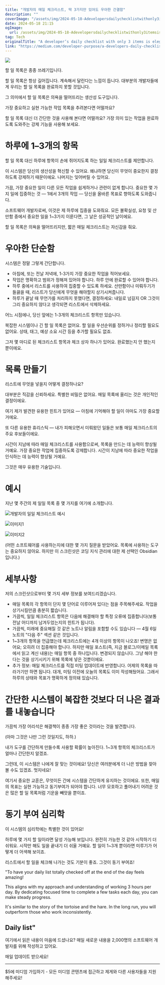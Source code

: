 ```yaml
---
title: "개발자의 매일 체크리스트, 딱 3가지만 있어도 우아한 간결함"
description: ""
coverImage: "/assets/img/2024-05-18-Adevelopersdailychecklistwithonly3itemsiselegantsimplicity_0.png"
date: 2024-05-18 21:15
ogImage: 
  url: /assets/img/2024-05-18-Adevelopersdailychecklistwithonly3itemsiselegantsimplicity_0.png
tag: Tech
originalTitle: "A developer’s daily checklist with only 3 items is elegant simplicity"
link: "https://medium.com/developer-purpose/a-developers-daily-checklist-with-only-3-items-is-elegant-simplicity-79b1c6e0439"
---
```



<img src="/assets/img/2024-05-18-Adevelopersdailychecklistwithonly3itemsiselegantsimplicity_0.png" />

할 일 목록은 종종 쓰레기입니다.

할 일 목록은 항상 길어집니다. 계속해서 달린다는 느낌이 듭니다. 대부분의 개발자들에게 우리는 할 일 목록을 완료하지 못할 것입니다.

그 의미에서 할 일 목록은 의욕을 떨어뜨리는 생산성 도구입니다.

<div class="content-ad"></div>

가장 중요하고 실현 가능한 작업 목록을 추려본다면 어떨까요?

할 일 목록 대신 더 간단한 것을 사용해 본다면 어떨까요? 가장 의미 있는 작업을 완료하도록 도와주는 강제 기능을 사용해 보세요.

# 하루에 1–3개의 항목

할 일 목록 대신 하루에 항목이 손에 쥐어지도록 하는 일일 체크리스트를 제안합니다.

<div class="content-ad"></div>

이 시스템은 당신의 생산성을 혁신할 수 있어요. 왜냐하면 당신이 무엇이 중요한지 결정하도록 강제하기 때문이에요. 나머지는 잊어버릴 수 있어요.

가끔, 가장 중요한 일이 다른 모든 작업을 쉽게하거나 관련이 없게 합니다. 중요한 몇 가지 일에 집중하는 것 — 1에서 3개의 작업 — 당신을 올바른 목표로 향하도록 도와줍니다.

소프트웨어 개발자로써, 이것은 제 하루에 집중을 도와줘요. 모든 불확실성, 요청 및 산만함 중에서 중요한 일을 1~3가지 이룬다면, 그 날은 성공적인 날이에요.

할 일 목록은 의욕을 떨어뜨리지만, 짧은 매일 체크리스트는 자신감을 줘요.

<div class="content-ad"></div>

# 우아한 단순함

시스템은 정말 그렇게 간단합니다.

- 아침에, 또는 전날 저녁에, 1-3가지 가장 중요한 작업을 적어보세요.
- 작업은 명확하고 범위가 정해져 있어야 합니다. 하루 안에 완료할 수 있어야 합니다.
- 하루 중에서 리스트를 사용하여 집중할 수 있도록 하세요. 산만함이나 미뤄두기가 들끓을 때, 리스트가 당신에게 무엇을 해야할지 상기시켜줍니다.
- 하루가 끝날 때 무언가를 처리하지 못했다면, 결정하세요: 내일로 넘길지 OR 그것이 그리 중요하지 않다고 생각되면 리스트에서 삭제하세요.

어느 시점에나, 당신 앞에는 1-3개의 체크리스트 항목만 있습니다.

<div class="content-ad"></div>

복잡한 시스템이나 긴 할 일 목록은 없어요. 할 일을 우선순위를 정하거나 정리할 필요도 없어요. 상태, 태그, 예상 소요 시간 등을 추가할 필요도 없죠.

그저 몇 마디로 된 체크리스트 항목과 체크 상자 하나가 있어요. 완료했는지 안 했는지 뿐이에요.

# 목록 만들기

리스트에 무엇을 넣을지 어떻게 결정하나요?

<div class="content-ad"></div>

대부분은 직감을 신뢰하세요. 특별한 비밀은 없어요. 매일 목록에 올리는 것은 개인적인 결정이에요.

여기 제가 발견한 유용한 힌트가 있어요 — 아침에 기억해야 할 일이 아마도 가장 중요할 거에요.

또 다른 유용한 휴리스틱 — 내가 피해오면서 미뤄왔던 일들은 보통 매일 체크리스트의 주요 후보들이에요.

시간이 지남에 따라 매일 체크리스트를 사용함으로써, 목록을 만드는 데 능력이 향상될 거예요. 가장 중요한 작업에 집중하도록 강제합니다. 시간이 지남에 따라 중요한 작업을 인식하는 데 능력이 향상될 거예요.

<div class="content-ad"></div>

그것은 매우 유용한 기술입니다.

# 예시

지난 몇 주간의 제 일일 목록 중 몇 가지를 여기에 소개합니다.

![개발자의 일일 체크리스트 예시](/assets/img/2024-05-18-Adevelopersdailychecklistwithonly3itemsiselegantsimplicity_1.png)

<div class="content-ad"></div>

![이미지1](/assets/img/2024-05-18-Adevelopersdailychecklistwithonly3itemsiselegantsimppng)

![이미지2](/assets/img/2024-05-18-Adevelopersdailychecklistwithonly3itemselegantsimplicity.png)

(어떤 소프트웨어를 사용하는지에 대한 몇 가지 질문을 받았어요. 목록에 사용하는 도구는 중요하지 않아요. 하지만 이 스크린샷은 코딩 지식 관리에 대한 제 선택인 Obsidian입니다.)

# 세부사항

<div class="content-ad"></div>

저의 스크린샷으로부터 몇 가지 세부 정보를 보여드리겠습니다.

- 매일 목록의 각 항목이 단지 몇 단어로 이루어져 있다는 점을 주목해주세요. 작업을 상기시킬만큼 충분히 짧습니다.
- 가끔씩, 일일 체크리스트 항목은 다음에 해결해야 할 특정 오류에 집중합니다(보통 전날 어디까지 남겨두었는지의 힌트가 됩니다).
- 가끔씩, 미래에 중요해질 것 같은 노트나 알림을 포함할 수도 있습니다 — 4월 6일 노트의 "다음 주" 섹션 같은 것입니다.
- 1~3개의 항목을 언급했는데 체크리스트에는 4개 이상의 항목이 나오죠! 변명은 없어요; 오히려 더 집중해야 합니다. 하지만 매일 포스트(즉, 지금 블로그/이메일 목록에서 읽고 계신 내용)는 매일 항목 중 하나입니다. 변경되지 않습니다. 그냥 해야 한다는 것을 상기시키기 위해 목록에 넣은 것뿐이에요.
- 추가 정보: 매일 체크리스트를 직접 미팅 업데이트에 반영합니다. 어제의 목록을 따라가기만 하면 됩니다. 대개, 미팅 이전에 오늘의 목록도 이미 작성해뒀어요. 그래서 하루의 상태와 목표가 명확하게 정의돼 있습니다.

# 간단한 시스템이 복잡한 것보다 더 나은 결과를 내놓습니다

가끔씩 가장 어리석은 해결책이 종종 가장 좋은 것이라는 것을 발견합니다.

<div class="content-ad"></div>

(아마 그것은 나만 그런 것일지도, 하하.)

내가 도구를 간단하게 만들수록 사용할 확률이 높아진다. 1~3개 항목의 체크리스트가 얼마나 간단한지 알겠죠.

그런데, 이 시스템은 나에게 잘 맞는 것이에요! 당신은 여러분에게 더 나은 방법을 찾아볼 수도 있겠죠. 멋지네요!

여기서 중요한 교훈은, 무엇이든 간에 시스템을 간단하게 유지하는 것이에요. 또한, 매일의 목표는 실현 가능하고 동기부여가 되어야 합니다. 너무 모호하고 풀어내기 어려운 것은 많은 할 일 목록처럼 기운을 빼앗을 뿐이죠.

<div class="content-ad"></div>

# 동기 부여 심리학

이 시스템의 심리학에는 특별한 것이 있어요!

하루에 몇 가지 할 일이라면 달성 가능해 보입니다. 완전히 가능한 것 같아 시작하기 더 쉬워요. 시작만 해도 일을 끝내기 더 쉬울 거예요. 할 일이 1~3개 뿐이라면 미루기가 어떻게 더 어색해 보이죠.

리스트에서 할 일을 체크해 나가는 것도 기분이 좋죠. 그것이 동기 부여죠!

<div class="content-ad"></div>

"To have your daily list totally checked off at the end of the day feels amazing!

This aligns with my approach and understanding of working 3 hours per day. By dedicating focused time to complete a few tasks each day, you can make steady progress.

It's similar to the story of the tortoise and the hare. In the long run, you will outperform those who work inconsistently.

## Daily list"

<div class="content-ad"></div>

여기에서 읽은 내용이 마음에 드셨나요? 매일 새로운 내용을 2,000명의 소프트웨어 개발자를 위해 작성하고 있어요.

매일 업데이트 받으세요!

---

$5에 미디엄 가입하기 - 모든 미디엄 콘텐츠에 접근하고 제게와 다른 사용자들을 지원해주세요!